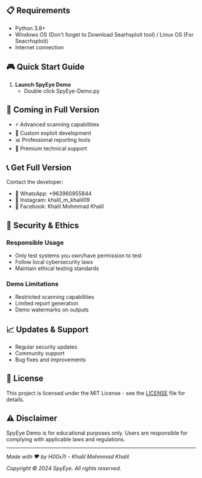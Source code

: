 
## 📋 Requirements
- Python 3.8+
- Windows OS (Don't forget to Download Searhsploit tool) / Linux OS (For Seacrhsploit)
- Internet connection

## 🎮 Quick Start Guide

1. **Launch SpyEye Demo**
   - Double click SpyEye-Demo.py

## 🌟 Coming in Full Version
- ⚡ Advanced scanning capabilities
- 🎯 Custom exploit development
- 📊 Professional reporting tools
- 🔧 Premium technical support

## 📞 Get Full Version
Contact the developer:
- 📱 WhatsApp: +963960955844
- 📸 Instagram: khalil_m_khalil09
- 👥 Facebook: Khalil Mohmmad Khalil

## 🔐 Security & Ethics

### Responsible Usage
- Only test systems you own/have permission to test
- Follow local cybersecurity laws
- Maintain ethical testing standards

### Demo Limitations
- Restricted scanning capabilities
- Limited report generation
- Demo watermarks on outputs

## 📈 Updates & Support
- Regular security updates
- Community support
- Bug fixes and improvements

## 📜 License
This project is licensed under the MIT License - see the [LICENSE](LICENSE) file for details.

## ⚠️ Disclaimer
SpyEye Demo is for educational purposes only. Users are responsible for complying with applicable laws and regulations.

---

  *Made with ❤️ by H00x7r - Khalil Mohmmad Khalil*
  
  *Copyright © 2024 SpyEye. All rights reserved.*
